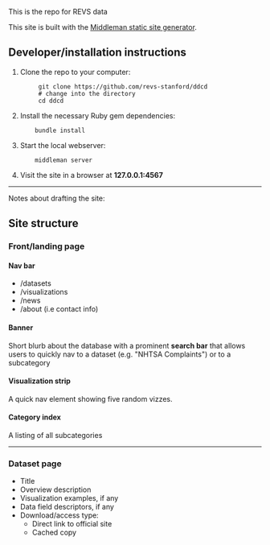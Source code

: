 
This is the repo for REVS data

This site is built with the [Middleman static site generator](//middlemanapp.com).

## Developer/installation instructions

1. Clone the repo to your computer:

            git clone https://github.com/revs-stanford/ddcd
            # change into the directory
            cd ddcd  

2. Install the necessary Ruby gem dependencies:
          
           bundle install

3. Start the local webserver:

           middleman server

4. Visit the site in a browser at __127.0.0.1:4567__

---------

Notes about drafting the site:

## Site structure

### Front/landing page

#### Nav bar
+ /datasets
+ /visualizations
+ /news
+ /about (i.e contact info)

#### Banner
Short blurb about the database with a prominent __search bar__ that allows users to quickly nav to a dataset (e.g. "NHTSA Complaints") or to a subcategory

#### Visualization strip
A quick nav element showing five random vizzes.


#### Category index
A listing of all subcategories




------------

### Dataset page

- Title
- Overview description
- Visualization examples, if any
- Data field descriptors, if any
- Download/access type:
  + Direct link to official site
  + Cached copy
